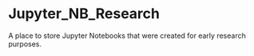 # Jupyter_NB_Research

A place to store Jupyter Notebooks that were created for early research purposes.
